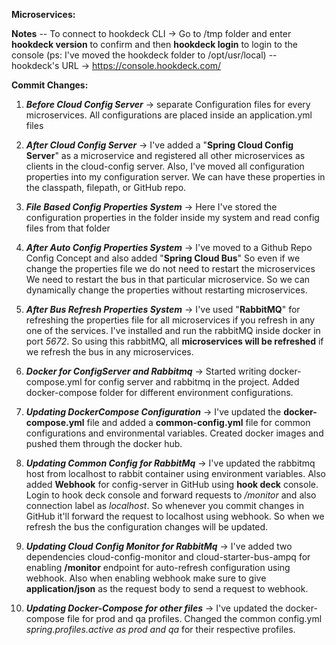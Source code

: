 **Microservices:**

**Notes**
  -- To connect to hookdeck CLI -> Go to /tmp folder and enter **hookdeck version** to confirm and then **hookdeck login** to login to the console (ps: I've moved the hookdeck folder to /opt/usr/local)
  -- hookdeck's URL -> https://console.hookdeck.com/

**Commit Changes:**

1. **_Before Cloud Config Server_** -> separate Configuration files for every microservices. All configurations are placed inside an application.yml files

2. **_After Cloud Config Server_** -> I've added a "**Spring Cloud Config Server**" as a microservice and registered all other microservices as clients in the cloud-config server. 
Also, I've moved all configuration properties into my configuration server. We can have these properties in the classpath, filepath, or GitHub repo.

3. **_File Based Config Properties System_** -> Here I've stored the configuration properties in the folder inside my system and read config files from that folder

4. **_After Auto Config Properties System_** -> I've moved to a Github Repo Config Concept and also added "**Spring Cloud Bus**" So even if we change the properties file we do not need to restart the microservices
We need to restart the bus in that particular microservice. So we can dynamically change the properties without restarting microservices.

5. **_After Bus Refresh Properties System_** -> I've used "**RabbitMQ**" for refreshing the properties file for all microservices if you refresh in any one of the services.
 I've installed and run the rabbitMQ inside docker in port _5672_. So using this rabbitMQ, all **microservices will be refreshed** if we refresh the bus in any microservices.

6. **_Docker for ConfigServer and Rabbitmq_** -> Started writing docker-compose.yml for config server and rabbitmq in the project. Added docker-compose folder for different environment configurations.
  
7. **_Updating DockerCompose Configuration_** -> I've updated the **docker-compose.yml** file and added a **common-config.yml** file for common configurations and environmental variables.
   Created docker images and pushed them through the docker hub.
   
8. **_Updating Common Config for RabbitMq_** -> I've updated the rabbitmq host from localhost to rabbit container using environment variables. Also added **Webhook** for config-server in GitHub using **hook deck** console.
   Login to hook deck console and forward requests to _/monitor_ and also connection label as _localhost_. So whenever you commit changes in GitHub it'll forward the request to localhost using webhook. So when we refresh the bus
   the configuration changes will be updated.

9. **_Updating Cloud Config Monitor for RabbitMq_** -> I've added two dependencies cloud-config-monitor and cloud-starter-bus-ampq for enabling **/monitor** endpoint for auto-refresh configuration using webhook. Also when enabling webhook
    make sure to give **application/json** as the request body to send a request to webhook.
   
10. **_Updating Docker-Compose for other files_** -> I've updated the docker-compose file for prod and qa profiles. Changed the common config.yml _spring.profiles.active as prod and qa_ for their respective profiles. 
